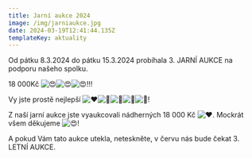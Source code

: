 ```yaml
---
title: Jarní aukce 2024
image: /img/jarniaukce.jpg
date: 2024-03-19T12:41:44.135Z
templateKey: aktuality
---
```

O﻿d pátku 8.3.2024 do pátku 15.3.2024 probíhala 3. JARNÍ AUKCE na podporu našeho spolku.

18 000Kč ![😍](https://static.xx.fbcdn.net/images/emoji.php/v9/t5b/1.5/16/1f60d.png)![😍](https://static.xx.fbcdn.net/images/emoji.php/v9/t5b/1.5/16/1f60d.png)![😍](https://static.xx.fbcdn.net/images/emoji.php/v9/t5b/1.5/16/1f60d.png)!!!

Vy jste prostě nejlepší ![❤️](https://static.xx.fbcdn.net/images/emoji.php/v9/tf3/1.5/16/2764.png)![🥳](https://static.xx.fbcdn.net/images/emoji.php/v9/tc6/1.5/16/1f973.png)![🌺](https://static.xx.fbcdn.net/images/emoji.php/v9/tf2/1.5/16/1f33a.png)![🌻](https://static.xx.fbcdn.net/images/emoji.php/v9/t73/1.5/16/1f33b.png)![🪻](https://static.xx.fbcdn.net/images/emoji.php/v9/t52/1.5/16/1fabb.png)!

Z naší jarní aukce jste vyaukcovali nádherných 18 000 Kč ![❤️](https://static.xx.fbcdn.net/images/emoji.php/v9/tf3/1.5/16/2764.png). Mockrát všem děkujeme ![😍](https://static.xx.fbcdn.net/images/emoji.php/v9/t5b/1.5/16/1f60d.png)!

A﻿ pokud Vám tato aukce utekla, neteskněte, v červu nás bude čekat 3. LETNÍ AUKCE.